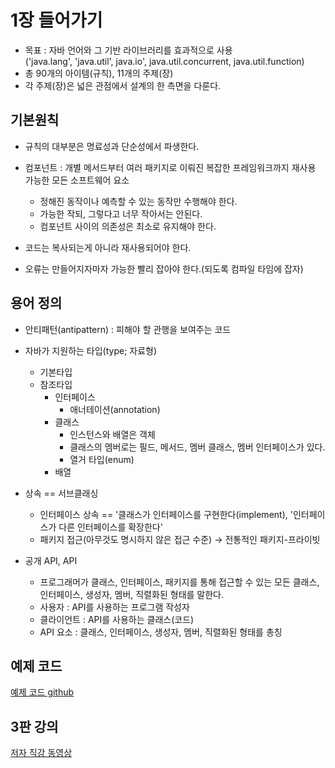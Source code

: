 # 1장 들어가기
- 목표 : 자바 언어와 그 기반 라이브러리를 효과적으로 사용   
        ('java.lang', 'java.util', java.io', java.util.concurrent, java.util.function)
- 총 90개의 아이템(규칙), 11개의 주제(장)
- 각 주제(장)은 넓은 관점에서 설계의 한 측면을 다룬다.

## 기본원칙
- 규칙의 대부분은 명료성과 단순성에서 파생한다.

- 컴포넌트 : 개별 메서드부터 여러 패키지로 이뤄진 복잡한 프레임워크까지 재사용 가능한 모든 소프트웨어 요소
    - 정해진 동작이나 예측할 수 있는 동작만 수행해야 한다.
    - 가능한 작되, 그렇다고 너무 작아서는 안된다.
    - 컴포넌트 사이의 의존성은 최소로 유지해야 한다.
    
- 코드는 복사되는게 아니라 재사용되어야 한다.

- 오류는 만들어지자마자 가능한 빨리 잡아야 한다.(되도록 컴파일 타임에 잡자) 

## 용어 정의
- 안티패턴(antipattern) : 피해야 할 관행을 보여주는 코드

- 자바가 지원하는 타입(type; 자료형)
    - 기본타입
    - 참조타입
        - 인터페이스
            - 애너테이션(annotation)
        - 클래스
            - 인스턴스와 배열은 객체
            - 클래스의 멤버로는 필드, 메서드, 멤버 클래스, 멤버 인터페이스가 있다.
            - 열거 타입(enum)
        - 배열
        
- 상속 == 서브클래싱
    - 인터페이스 상속 == '클래스가 인터페이스를 구현한다(implement), '인터페이스가 다른 인터페이스를 확장한다'
    - 패키지 접근(아무것도 명시하지 않은 접근 수준) → 전통적인 패키지-프라이빗
    
- 공개 API, API
    - 프로그래머가 클래스, 인터페이스, 패키지를 통해 접근할 수 있는 모든 클래스, 인터페이스, 생성자, 멤버, 직렬화된 형태를 말한다.
    - 사용자 : API를 사용하는 프로그램 작성자
    - 클라이언트 : API를 사용하는 클래스(코드)
    - API 요소 : 클래스, 인터페이스, 생성자, 멤버, 직렬화된 형태를 총칭
                
## 예제 코드 
[예제 코드 github](https://github.com/WegraLee/effective-java-3e-source-code)

## 3판 강의
[저자 직강 동영상](https://www.infoq.com/presentations/effective-java-third-edition?useSponsorshipSuggestions=true&utm_source=presentations_about_java&utm_medium=link&utm_campaign=java)